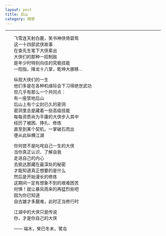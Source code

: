 ```yaml
---
layout: post  
title: 后山  
category: 随想  
---
```

- - -
&emsp;&emsp;飞雪连天射白鹿，笑书神侠倚碧鸳  
&emsp;&emsp;这一十四部武侠故事  
&emsp;&emsp;在查先生笔下大侠辈出  
&emsp;&emsp;大侠们的那种一招制敌  
&emsp;&emsp;是年少时特别向往的究极技能  
&emsp;&emsp;一阳指，降龙十八掌，乾坤大挪移...  

&emsp;&emsp;纵观大侠们的一生  
&emsp;&emsp;他们多是在各种机缘际会下习得绝世武功  
&emsp;&emsp;但几乎有那么一个共同点：  
&emsp;&emsp;有一座禁地后山  
&emsp;&emsp;后山上有个尘封已久的密洞  
&emsp;&emsp;密洞里总是藏着一些高级技能  
&emsp;&emsp;每每资质尚为平庸的大侠步入其中  
&emsp;&emsp;经历了被困、挣扎、修炼  
&emsp;&emsp;直至到某个契机，一掌破石而出  
&emsp;&emsp;便从此纵横江湖  

&emsp;&emsp;你何尝不是叱咤自己一生的大侠  
&emsp;&emsp;当你真正认识、了解自我  
&emsp;&emsp;走进自己的内心  
&emsp;&emsp;去抵达那藏在最深处的秘密  
&emsp;&emsp;才能知道真正想要的是什么  
&emsp;&emsp;然后是开始漫长的修炼  
&emsp;&emsp;这期间一定有想象不到的艰难困苦  
&emsp;&emsp;何惧！就让暴风雨来的再猛烈些吧  
&emsp;&emsp;因为你已知道  
&emsp;&emsp;自古雄才多磨难，此时正当修行时  

&emsp;&emsp;江湖中的大侠只是传说  
&emsp;&emsp;你，才是你自己的大侠  

&emsp;&emsp;—— 端木，癸巳冬末，鹭岛